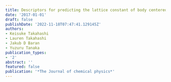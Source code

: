 ```yaml
---
title: Descriptors for predicting the lattice constant of body centered cubic crystal
date: '2017-01-01'
draft: false
publishDate: '2022-11-18T07:47:41.129145Z'
authors:
- Keisuke Takahashi
- Lauren Takahashi
- Jakub D Baran
- Yuzuru Tanaka
publication_types:
- '2'
abstract: ''
featured: false
publication: '*The Journal of chemical physics*'
---
```


